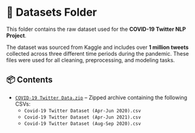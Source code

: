 # 📂 Datasets Folder

This folder contains the raw dataset used for the **COVID-19 Twitter NLP Project**.

The dataset was sourced from Kaggle and includes over **1 million tweets** collected across three different time periods during the pandemic. These files were used for all cleaning, preprocessing, and modeling tasks.

## 📦 Contents

- [`COVID-19 Twitter Data.zip`](https://covid-text-mining-vader-lda-pipeline.s3.us-east-2.amazonaws.com/COVID-19+Twitter+Data.zip) – Zipped archive containing the following CSVs:
  - `Covid-19 Twitter Dataset (Apr-Jun 2020).csv`
  - `Covid-19 Twitter Dataset (Apr-Jun 2021).csv`
  - `Covid-19 Twitter Dataset (Aug-Sep 2020).csv`
